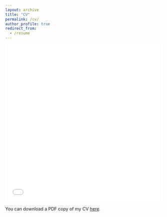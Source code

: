```yaml
---
layout: archive
title: "CV"
permalink: /cv/
author_profile: true
redirect_from:
  - /resume
---
```


<iframe src="/files/pdf/CV_Tengda_May2025.pdf" width="100%" height="500" frameborder="no" border="0" marginwidth="0" marginheight="0"></iframe>

You can download a PDF copy of my CV [here](/files/pdf/CV_Tengda_May2025.pdf).
